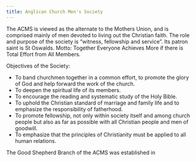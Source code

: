 ```yaml
---
title: Anglican Church Men's Society
---
```

The ACMS is viewed as the alternate to the Mothers Union, and is comprised mainly of men devoted to living out the Christian faith. The role and purpose of the society is “witness, fellowship and service”.  Its patron saint is St Oswalds. 
Motto: Together Everyone Achieves More if there is Total Effort from All Members.

Objectives of the Society: 
* To band churchmen together in a common effort, to promote the glory of God and help forward the work of the church.
* To deepen the spiritual life of its members.
* To encourage the reading and systematic study of the Holy Bible.
* To uphold the Christian standard of marriage and family life and to emphasize the responsibility of fatherhood.
* To promote fellowship, not only within society itself and among church people but also as far as possible with all Christian people and men of goodwill.
* To emphasize that the principles of Christianity must be applied to all human relations.

The Good Shepherd Branch of the ACMS was established in
